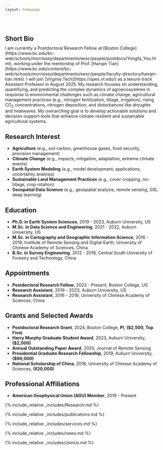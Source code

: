 ```yaml
---
layout: homepage
---
```


<h1 id="about-me"></h1>


<h2 style="margin: 60px 0px 10px;">Short Bio</h2>
I am currently a Postdoctoral Research Fellow at [Boston College](https://www.bc.edu/bc-web/schools/morrissey/departments/eesc/people/postdocs/Yongfa_You.html), working under the mentorship of Prof. [Hanqin Tian](https://www.bc.edu/content/bc-web/schools/morrissey/departments/eesc/people/faculty-directory/hanqin-tian.html). I will join [Virginia Tech](https://spes.vt.edu/) as a tenure-track Assistant Professor in August 2025. My research focuses on understanding, quantifying, and predicting the complex dynamics of agroecosystems in response to environmental challenges such as climate change, agricultural management practices (e.g., nitrogen fertilization, tillage, irrigation), rising CO<sub>2</sub> concentrations, nitrogen deposition, and disturbances like droughts and heatwaves. My overarching goal is to develop actionable solutions and decision-support tools that enhance climate-resilient and sustainable agricultural systems.

## Research Interest
- **Agriculture** (e.g., soil carbon, greenhouse gases, food security, precision management)
- **Climate Change** (e.g., impacts, mitigation, adaptation, extreme climate events)
- **Earth System Modeling** (e.g., model development, applications, uncertainty analysis)
- **Sustainable Land Management Practices** (e.g., cover cropping, no-tillage, crop rotation)
- **Geospatial Data Science** (e.g., geospatial analysis, remote sensing, GIS, deep learning)

## Education
- **Ph.D. in Earth System Sciences**, 2019 - 2023, Auburn University, US
- **M.Sc. in Data Science and Engineering**, 2021 - 2022, Auburn University, US
- **M.Sc. in Cartography and Geographic Information Science**, 2016 - 2019, Institute of Remote Sensing and Digital Earth, University of Chinese Academy of Sciences, China
- **B.Sc. in Survey Engineering**, 2012 - 2016, Central South University of Forestry and Technology, China

## Appointments
- **Postdoctoral Research Fellow**, 2023 - Present, Boston College, US
- **Research Assistant**, 2019 - 2023, Auburn University, US
- **Research Assistant**, 2016 - 2019, University of Chinese Academy of Sciences, China

## Grants and Selected Awards
- **Postdoctoral Research Grant**, 2024, Boston College, **PI**, **($2,500, Top Five)**
- **Harry Murphy Graduate Student Award**, 2023, Auburn University, **($2,000)**
- **Annual Outstanding Paper Award**, 2020, Journal of Remote Sensing
- **Presidential Graduate Research Fellowship**, 2019, Auburn University, **($90,000)**
- **National Scholarship of China**, 2018, University of Chinese Academy of Sciences, **(¥20,000)**

## Professional Affiliations
- **American Geophysical Union (AGU) Member**, 2019 - Present


{% include_relative _includes/Research.md %}

{% include_relative _includes/publications.md %}

{% include_relative _includes/services.md %}

{% include_relative _includes/news.md %}

{% include_relative _includes/JoinUs.md %}
